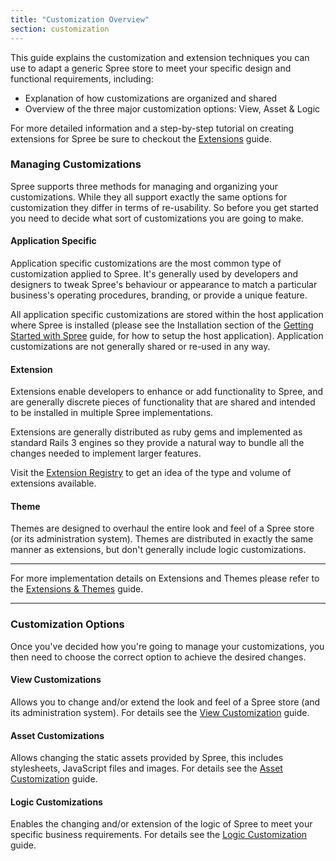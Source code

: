 ```yaml
---
title: "Customization Overview"
section: customization
---
```


This guide explains the customization and extension techniques you can
use to adapt a generic Spree store to meet your specific design and
functional requirements, including:

-   Explanation of how customizations are organized and shared
-   Overview of the three major customization options: View, Asset &
    Logic

For more detailed information and a step-by-step tutorial on creating
extensions for Spree be sure to checkout the
[Extensions](extensions_tutorial.html) guide.

### Managing Customizations

Spree supports three methods for managing and organizing your
customizations. While they all support exactly the same options for
customization they differ in terms of re-usability. So before you get
started you need to decide what sort of customizations you are going to
make.

#### Application Specific

Application specific customizations are the most common type of
customization applied to Spree. It's generally used by developers and
designers to tweak Spree's behaviour or appearance to match a particular
business's operating procedures, branding, or provide a unique feature.

All application specific customizations are stored within the host
application where Spree is installed (please see the Installation
section of the [Getting Started with Spree](getting_started_tutorial.html) guide,
for how to setup the host application). Application customizations are
not generally shared or re-used in any way.

#### Extension

Extensions enable developers to enhance or add functionality to Spree,
and are generally discrete pieces of functionality that are shared and
intended to be installed in multiple Spree implementations.

Extensions are generally distributed as ruby gems and implemented as
standard Rails 3 engines so they provide a natural way to bundle all the
changes needed to implement larger features.

Visit the [Extension Registry](http://spreecommerce.com/extensions) to
get an idea of the type and volume of extensions available.

#### Theme

Themes are designed to overhaul the entire look and feel of a Spree
store (or its administration system). Themes are distributed in exactly
the same manner as extensions, but don't generally include logic
customizations.

***
For more implementation details on Extensions and Themes please
refer to the [Extensions & Themes](extensions.html) guide.
***

### Customization Options

Once you've decided how you're going to manage your customizations, you
then need to choose the correct option to achieve the desired changes.

#### View Customizations

Allows you to change and/or extend the look and feel of a Spree store
(and its administration system). For details see the [View
Customization](view_customization.html) guide.

#### Asset Customizations

Allows changing the static assets provided by Spree, this includes
stylesheets, JavaScript files and images. For details see the [Asset
Customization](asset_customization.html) guide.

#### Logic Customizations

Enables the changing and/or extension of the logic of Spree to meet your
specific business requirements. For details see the [Logic
Customization](logic_customization.html) guide.
